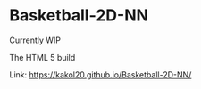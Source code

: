 # Basketball-2D-NN
Currently WIP

The HTML 5 build

Link: https://kakol20.github.io/Basketball-2D-NN/
